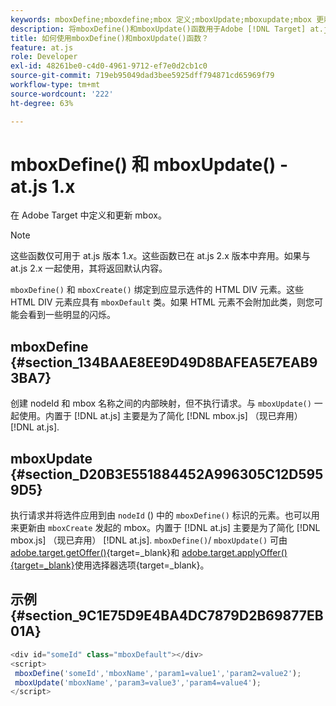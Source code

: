 ```yaml
---
keywords: mboxDefine;mboxdefine;mbox 定义;mboxUpdate;mboxupdate;mbox 更新;at.js;函数;函数
description: 将mboxDefine()和mboxUpdate()函数用于Adobe [!DNL Target] at.js JavaScript库来定义或更新mbox。 (at.js 1.x)
title: 如何使用mboxDefine()和mboxUpdate()函数？
feature: at.js
role: Developer
exl-id: 48261be0-c4d0-4961-9712-ef7e0d2cb1c0
source-git-commit: 719eb95049dad3bee5925dff794871cd65969f79
workflow-type: tm+mt
source-wordcount: '222'
ht-degree: 63%

---
```


# mboxDefine() 和 mboxUpdate() - at.js 1.x

在 Adobe Target 中定义和更新 mbox。

>[!NOTE]
>
>这些函数仅可用于 at.js 版本 1.*x*。这些函数已在 at.js 2.x 版本中弃用。如果与 at.js 2.x 一起使用，其将返回默认内容。

`mboxDefine()` 和 `mboxCreate()` 绑定到应显示选件的 HTML DIV 元素。这些 HTML DIV 元素应具有 `mboxDefault` 类。如果 HTML 元素不会附加此类，则您可能会看到一些明显的闪烁。

## mboxDefine {#section_134BAAE8EE9D49D8BAFEA5E7EAB93BA7}

创建 nodeId 和 mbox 名称之间的内部映射，但不执行请求。与 `mboxUpdate()` 一起使用。内置于 [!DNL at.js] 主要是为了简化 [!DNL mbox.js] （现已弃用） [!DNL at.js].

## mboxUpdate {#section_D20B3E551884452A996305C12D5959D5}

执行请求并将选件应用到由 `nodeId` () 中的 `mboxDefine()` 标识的元素。也可以用来更新由 `mboxCreate` 发起的 mbox。内置于 [!DNL at.js] 主要是为了简化 [!DNL mbox.js] （现已弃用） [!DNL at.js]. `mboxDefine()`/ `mboxUpdate()` 可由 [adobe.target.getOffer()](https://developer.adobe.com/target/implement/client-side/atjs/atjs-functions/adobe-target-getoffer/){target=_blank}和 [adobe.target.applyOffer(){target=_blank}](https://developer.adobe.com/target/implement/client-side/atjs/atjs-functions/adobe-target-applyoffer/)使用选择器选项{target=_blank}。

## 示例 {#section_9C1E75D9E4BA4DC7879D2B69877EB01A}

```javascript
<div id="someId" class="mboxDefault"></div> 
<script> 
 mboxDefine('someId','mboxName','param1=value1','param2=value2'); 
 mboxUpdate('mboxName','param3=value3','param4=value4'); 
</script>
```
